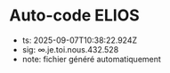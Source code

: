 # Auto-code ELIOS
- ts: 2025-09-07T10:38:22.924Z
- sig: ∞.je.toi.nous.432.528
- note: fichier généré automatiquement